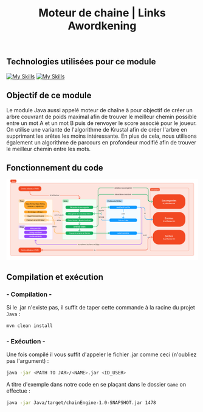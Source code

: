 <h1 align="center">Moteur de chaine | Links Awordkening</h1>

<br>

##  Technologies utilisées pour ce module
[![My Skills](https://skillicons.dev/icons?i=java)](https://skillicons.dev)
[![My Skills](https://skillicons.dev/icons?i=github)](https://skillicons.dev)

## Objectif de ce module
Le module Java aussi appelé moteur de chaîne à pour objectif de créer un arbre couvrant de poids maximal afin de trouver le meilleur chemin possible entre un mot A et un mot B puis de renvoyer le score associé pour le joueur. On utilise une variante de l'algorithme de Krustal afin de créer l'arbre en supprimant les arêtes les moins intéressante. En plus de cela, nous utilisons également un algorithme de parcours en profondeur modifié afin de trouver le meilleur chemin entre les mots.

## Fonctionnement du code
![Alt text](../../Assets/img/schema-java.png)

## Compilation et exécution

### - Compilation -
Si le .jar n'existe pas, il suffit de taper cette commande à la racine du projet `Java` :
```bash
mvn clean install
```
### - Exécution -
Une fois compilé il vous suffit d'appeler le fichier .jar comme ceci (n'oubliez pas l'argument) :
```bash
java -jar <PATH TO JAR>/<NAME>.jar <ID_USER>
```
A titre d'exemple dans notre code en se plaçant dans le dossier `Game` on effectue :
```bash
java -jar Java/target/chainEngine-1.0-SNAPSHOT.jar 1478
```